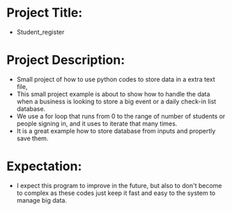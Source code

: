 
# Project Title:

- Student_register

# Project Description:

- Small project of how to use python codes to store data in a extra text file,
- This small project example is about to show how to handle the data when a business is looking to store a big event or a daily check-in list database.
- We use a for loop that runs from 0 to the range of number of students or people signing in, and it uses to iterate that many times.
- It is a great example how to store database from inputs and propertly save them.

# Expectation:

- I expect this program to improve in the future, but also to don't become to complex as these codes just keep it fast and easy to the system to manage  big data.


